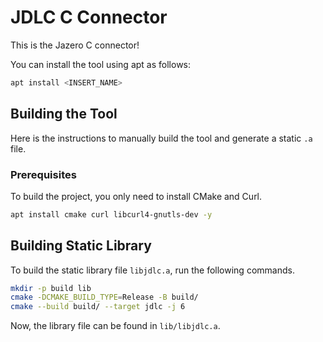 # JDLC C Connector
This is the Jazero C connector!

You can install the tool using apt as follows:

```bash
apt install <INSERT_NAME>
```

## Building the Tool
Here is the instructions to manually build the tool and generate a static `.a` file.

### Prerequisites
To build the project, you only need to install CMake and Curl.

```bash
apt install cmake curl libcurl4-gnutls-dev -y
```

## Building Static Library
To build the static library file `libjdlc.a`, run the following commands.

```bash
mkdir -p build lib
cmake -DCMAKE_BUILD_TYPE=Release -B build/
cmake --build build/ --target jdlc -j 6
```

Now, the library file can be found in `lib/libjdlc.a`.